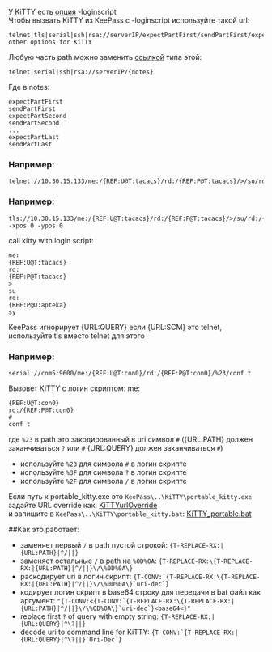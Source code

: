У KiTTY есть [опция](http://www.9bis.net/kitty/#!pages/LogonScript.md) -loginscript    
Чтобы вызвать KiTTY из KeePass с -loginscript используйте такой url:
```
telnet|tls|serial|ssh|rsa://serverIP/expectPartFirst/sendPartFirst/expectPartSecond/sendPartSecond/.../expectPartLast/sendPartLast?other options for KiTTY
```
Любую часть path можно заменить [ссылкой](https://keepass.info/help/base/placeholders.html)
типа этой:
```
telnet|serial|ssh|rsa://serverIP/{notes}
```
Где в notes:
```
expectPartFirst
sendPartFirst
expectPartSecond
sendPartSecond
...
expectPartLast
sendPartLast
```
### Например:
```
telnet://10.30.15.133/me:/{REF:U@T:tacacs}/rd:/{REF:P@T:tacacs}/>/su/rd:/{REF:P@U:apteka}/sy
```
### Например:
```
tls://10.30.15.133/me:/{REF:U@T:tacacs}/rd:/{REF:P@T:tacacs}/>/su/rd:/{REF:P@U:apteka}/sy?-xpos 0 -ypos 0
```
call kitty with login script:
```
me:
{REF:U@T:tacacs}
rd:
{REF:P@T:tacacs}
>
su
rd:
{REF:P@U:apteka}
sy
```
KeePass игнорирует {URL:QUERY} если {URL:SCM} это telnet, используйте tls вместо telnet для этого
### Например:
```
serial://com5:9600/me:/{REF:U@T:con0}/rd:/{REF:P@T:con0}/%23/conf t
```
Вызовет KiTTY c логин скриптом:
me:
```
{REF:U@T:con0}
rd:/{REF:P@T:con0}
#
conf t
```
где ```%23``` в path это закодированный в uri символ ```#``` ({URL:PATH} должен заканчиваться ```?``` или ```#``` {URL:QUERY} должен заканчиваться ```#```)   
- используйте ```%23``` для символа ```#``` в логин скрипте
- используйте ```%3F``` для символа ```?``` в логин скрипте
- используйте ```%2F``` для символа ```/``` в логин скрипте

Если путь к portable_kitty.exe это ```KeePass\..\KiTTY\portable_kitty.exe```
задайте URL override как: [KiTTYurlOverride](https://github.com/abakum/KeePassURLOverride/blob/main/KiTTYurlOverride)   
и запишите в ```KeePass\..\KiTTY\portable_kitty.bat```: [KiTTY_portable.bat](https://github.com/abakum/KeePassURLOverride/blob/main/KiTTY_portable.bat)

##Как это работает:
- заменяет первый ```/``` в path пустой строкой: ```{T-REPLACE-RX:|{URL:PATH}|^/||}```
- заменяет остальные ```/``` в path на ```%0D%0A```: ```{T-REPLACE-RX:\{T-REPLACE-RX:|{URL:PATH}|^/||}\/\%0D%0A\}```
- раскодирует uri в логин скрипт: ```{T-CONV:`{T-REPLACE-RX:\{T-REPLACE-RX:|{URL:PATH}|^/||}\/\%0D%0A\}`uri-dec`}```
- кодирует логин скрипт в base64 строку для передачи в bat файл как аргумент: ```"{T-CONV:<{T-CONV:`{T-REPLACE-RX:\{T-REPLACE-RX:|{URL:PATH}|^/||}\/\%0D%0A\}`uri-dec`}<base64<}"```
- replace first ```?``` of query with empty string: ```{T-REPLACE-RX:|{URL:QUERY}|^\?||}```
- decode uri to command line for KiTTY: ```{T-CONV:`{T-REPLACE-RX:|{URL:QUERY}|^\?||}`Uri-Dec`}```
